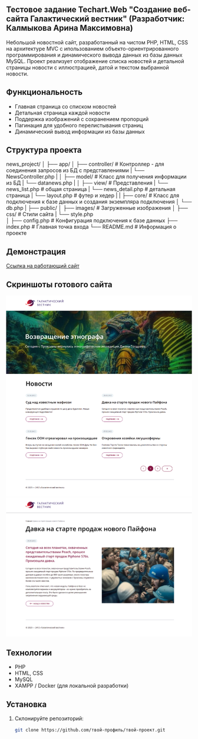 ## Тестовое задание Techart.Web "Создание веб-сайта Галактический вестник" (Разработчик: Калмыкова Арина Максимовна)

Небольшой новостной сайт, разработанный на чистом PHP, HTML, CSS на архитектуре MVC с ипользованием объекто-ориентрированного программирования и динамического вывода данных из базы данных MySQL. Проект реализует отображение списка новостей и детальной страницы новости с иллюстрацией, датой и текстом выбранной новости.

## Функциональность

- Главная страница со списком новостей
- Детальная страница каждой новости
- Поддержка изображений с сохранением пропорций
- Пагинация для удобного перелистывания страниц
- Динамический вывод информации из базы данных

## Структура проекта

news_project/
│
├── app/
│ ├── controller/ # Контроллер - для соединения запросов из БД с представлениями
|   └── NewsController.php
|
│ ├── model/ # Класс для получения информации из БД 
|   └── datanews.php
|
│ ├── view/ # Представления
|   └── news_list.php # общая страница
|   └── news_detail.php # детальная страница
|   └── layout.php # футер и хедер
| 
| ├── core/ # Класс для подключения к базе данных и создания экземпляра подключения
│    └── db.php 
|
├── public/
│ ├── images/ # Загруженные изображения
│ ├── css/ # Стили сайта
|    └── style.php  
│
├── config.php # Конфигурация подключения к базе данных
├── index.php # Главная точка входа 
└── README.md # Информация о проекте

##  Демонстрация

[Ссылка на работающий сайт]()

## Скриншоты готового сайта

![2 страница](<скриншот 2 страницы.png>)
![3 новость детальная страница](<скриншот 3 новости.png>)


##  Технологии

- PHP
- HTML, CSS
- MySQL
- XAMPP / Docker (для локальной разработки)

##  Установка

1. Склонируйте репозиторий:
   ```bash
   git clone https://github.com/твой-профиль/твой-проект.git

